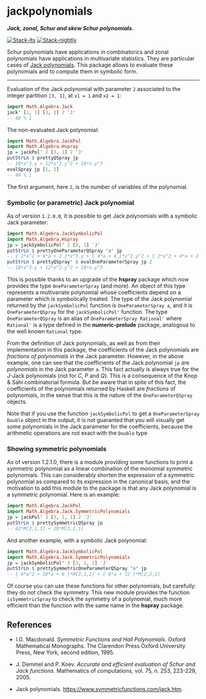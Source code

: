 # jackpolynomials

***Jack, zonal, Schur and skew Schur polynomials.***

<!-- badges: start -->
[![Stack-lts](https://github.com/stla/jackpolynomials/actions/workflows/Stack-lts.yml/badge.svg)](https://github.com/stla/jackpolynomials/actions/workflows/Stack-lts.yml)
[![Stack-nightly](https://github.com/stla/jackpolynomials/actions/workflows/Stack-nightly.yml/badge.svg)](https://github.com/stla/jackpolynomials/actions/workflows/Stack-nightly.yml)
<!-- badges: end -->

Schur polynomials have applications in combinatorics and zonal polynomials have
applications in multivariate statistics. They are particular cases of
[Jack polynomials](https://en.wikipedia.org/wiki/Jack_function). This package
allows to evaluate these polynomials and to compute them in symbolic form.

___

Evaluation of the Jack polynomial with parameter `2` associated to the integer 
partition `[3, 1]`, at `x1 = 1` and `x2 = 1`:

```haskell
import Math.Algebra.Jack
jack' [1, 1] [3, 1] 2 'J'
-- 48 % 1
```

The non-evaluated Jack polynomial:

```haskell
import Math.Algebra.JackPol
import Math.Algebra.Hspray
jp = jackPol' 2 [3, 1] 2 'J'
putStrLn $ prettyQSpray jp
-- 18*x^3.y + 12*x^2.y^2 + 18*x.y^3
evalSpray jp [1, 1]
-- 48 % 1
```

The first argument, here `2`, is the number of variables of the polynomial.


### Symbolic (or parametric) Jack polynomial

As of version `1.2.0.0`, it is possible to get Jack polynomials with a 
symbolic Jack parameter:

```haskell
import Math.Algebra.JackSymbolicPol
import Math.Algebra.Hspray
jp = jackSymbolicPol' 2 [3, 1] 'J'
putStrLn $ prettyOneParameterQSpray "a" jp
-- { 2*a^2 + 4*a + 2 }*x^3.y + { 4*a + 4 }*x^2.y^2 + { 2*a^2 + 4*a + 2 }*x.y^3
putStrLn $ prettyQSpray' $ evalOneParameterSpray jp 2
-- 18*x^3.y + 12*x^2.y^2 + 18*x.y^3
```

This is possible thanks to an upgrade of the **hspray** package which now 
provides the type `OneParameterSpray` (and more). An object of this type 
represents a multivariate polynomial whose coefficients depend on a parameter 
which is symbolically treated. The type of the Jack polynomial returned by 
the `jackSymbolicPol` function is `OneParameterSpray a`, and it is 
`OneParameterQSpray` for the `jackSymbolicPol'` function. The type 
`OneParameterQSpray` is an alias of `OneParameterSpray Rational'` where 
`Rational'` is a type defined in the **numeric-prelude** package, 
analogous to the well known `Rational` type.

From the definition of Jack polynomials, as well as from their implementation 
in this package, the coefficients of the Jack polynomials are 
*fractions of polynomials* in the Jack parameter. However, in the above 
example, one can see that the coefficients of the Jack polynomial `jp` are 
*polynomials* in the Jack parameter `a`. This fact actually is always true for 
the $J$-Jack polynomials (not for $C$, $P$ and $Q$). This is a consequence of 
the Knop & Sahi combinatorial formula. But be aware that in spite of this fact, 
the coefficients of the polynomials returned by Haskell are *fractions* of 
polynomials, in the sense that this is the nature of the `OneParameterQSpray` 
objects. 

Note that if you use the function `jackSymbolicPol` to get a 
`OneParameterSpray Double` object in the output, it is not guaranted that you 
will visually get some polynomials in the Jack parameter for the coefficients, 
because the arithmetic operations are not exact with the `Double` type


### Showing symmetric polynomials

As of version 1.2.1.0, there is a module providing some functions to print a 
symmetric polynomial as a linear combination of the monomial symmetric 
polynomials. This can considerably shorten the expression of a symmetric 
polynomial as compared to its expression in the canonical basis, and the 
motivation to add this module to the package is that any Jack polynomial is 
a symmetric polynomial. Here is an example:

```haskell
import Math.Algebra.JackPol
import Math.Algebra.Jack.SymmetricPolynomials
jp = jackPol' 3 [3, 1, 1] 2 'J'
putStrLn $ prettySymmetricQSpray jp
-- 42*M[3,1,1] + 28*M[2,2,1]
```

And another example, with a symbolic Jack polynomial:

```haskell
import Math.Algebra.JackSymbolicPol
import Math.Algebra.Jack.SymmetricPolynomials
jp = jackSymbolicPol' 3 [3, 1, 1] 'J'
putStrLn $ prettySymmetricOneParameterQSpray "a" jp
-- { 4*a^2 + 10*a + 6 }*M[3,1,1] + { 8*a + 12 }*M[2,2,1]
```

Of course you can use these functions for other polynomials, but carefully: 
they do not check the symmetry. This new module provides the function 
`isSymmetricSpray` to check the symmetry of a polynomial, much more efficient 
than the function with the same name in the **hspray** package.


## References

* I.G. Macdonald. *Symmetric Functions and Hall Polynomials*. Oxford Mathematical Monographs. The Clarendon Press Oxford University Press, New York, second edition, 1995.

* J. Demmel and P. Koev. *Accurate and efficient evaluation of Schur and Jack functions*. Mathematics of computations, vol. 75, n. 253, 223-229, 2005.

* Jack polynomials. <https://www.symmetricfunctions.com/jack.htm>.
